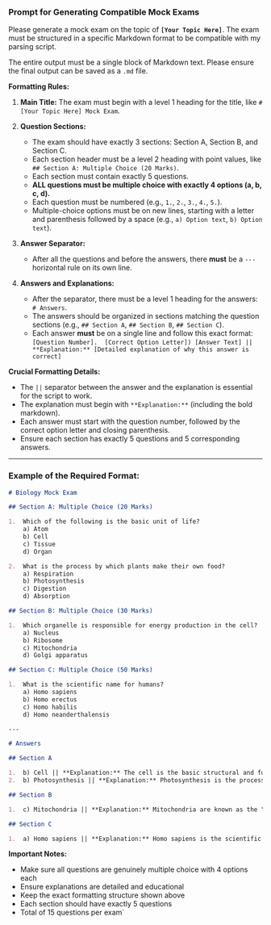 ### Prompt for Generating Compatible Mock Exams

Please generate a mock exam on the topic of **`[Your Topic Here]`**. The exam must be structured in a specific Markdown format to be compatible with my parsing script.

The entire output must be a single block of Markdown text. Please ensure the final output can be saved as a `.md` file.

**Formatting Rules:**

1.  **Main Title:** The exam must begin with a level 1 heading for the title, like `# [Your Topic Here] Mock Exam`.

2.  **Question Sections:**
    *   The exam should have exactly 3 sections: Section A, Section B, and Section C.
    *   Each section header must be a level 2 heading with point values, like `## Section A: Multiple Choice (20 Marks)`.
    *   Each section must contain exactly 5 questions.
    *   **ALL questions must be multiple choice with exactly 4 options (a, b, c, d).**
    *   Each question must be numbered (e.g., `1.`, `2.`, `3.`, `4.`, `5.`).
    *   Multiple-choice options must be on new lines, starting with a letter and parenthesis followed by a space (e.g., `a) Option text`, `b) Option text`).

3.  **Answer Separator:**
    *   After all the questions and before the answers, there **must** be a `---` horizontal rule on its own line.

4.  **Answers and Explanations:**
    *   After the separator, there must be a level 1 heading for the answers: `# Answers`.
    *   The answers should be organized in sections matching the question sections (e.g., `## Section A`, `## Section B`, `## Section C`).
    *   Each answer **must** be on a single line and follow this exact format:
        `[Question Number].  [Correct Option Letter]) [Answer Text] || **Explanation:** [Detailed explanation of why this answer is correct]`

**Crucial Formatting Details:**

*   The `||` separator between the answer and the explanation is essential for the script to work.
*   The explanation must begin with `**Explanation:**` (including the bold markdown).
*   Each answer must start with the question number, followed by the correct option letter and closing parenthesis.
*   Ensure each section has exactly 5 questions and 5 corresponding answers.

---

### Example of the Required Format:

```markdown
# Biology Mock Exam

## Section A: Multiple Choice (20 Marks)

1.  Which of the following is the basic unit of life?
    a) Atom
    b) Cell
    c) Tissue
    d) Organ

2.  What is the process by which plants make their own food?
    a) Respiration
    b) Photosynthesis
    c) Digestion
    d) Absorption

## Section B: Multiple Choice (30 Marks)

1.  Which organelle is responsible for energy production in the cell?
    a) Nucleus
    b) Ribosome
    c) Mitochondria
    d) Golgi apparatus

## Section C: Multiple Choice (50 Marks)

1.  What is the scientific name for humans?
    a) Homo sapiens
    b) Homo erectus
    c) Homo habilis
    d) Homo neanderthalensis

---

# Answers

## Section A

1.  b) Cell || **Explanation:** The cell is the basic structural and functional unit of all living organisms. All life forms, from single-celled bacteria to complex multicellular organisms, are composed of cells.
2.  b) Photosynthesis || **Explanation:** Photosynthesis is the process by which plants convert light energy, usually from the sun, into chemical energy stored in glucose. This process uses carbon dioxide and water as raw materials.

## Section B

1.  c) Mitochondria || **Explanation:** Mitochondria are known as the "powerhouses" of the cell because they produce ATP (adenosine triphosphate), which is the primary energy currency of the cell through cellular respiration.

## Section C

1.  a) Homo sapiens || **Explanation:** Homo sapiens is the scientific name for modern humans. The binomial nomenclature system uses genus (Homo) and species (sapiens) to classify organisms.
```

**Important Notes:**
- Make sure all questions are genuinely multiple choice with 4 options each
- Ensure explanations are detailed and educational
- Keep the exact formatting structure shown above
- Each section should have exactly 5 questions
- Total of 15 questions per exam`
